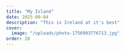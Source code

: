 ```yaml
---
title: "My Island"
date: 2025-09-04
description: "This is Ireland at it's best"
cover:
  image: "/uploads/photo-1756993776713.jpg"
order: 28
---
```


